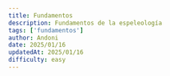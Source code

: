 ```yaml
---
title: Fundamentos
description: Fundamentos de la espeleología
tags: ['fundamentos']
author: Andoni
date: 2025/01/16
updatedAt: 2025/01/16
difficulty: easy
---
```

